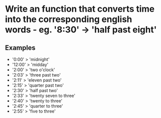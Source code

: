 # Write an function that converts time into the corresponding english words - eg. '8:30' -> 'half past eight'

## Examples

- '0:00' > 'midnight'
- '12:00' > 'midday'
- '2:00' > 'two o'clock'
- '2:03' > 'three past two'
- '2:11' > 'eleven past two'
- '2:15' > 'quarter past two'
- '2:30' > 'half past two'
- '2:33' > 'twenty seven to three'
- '2:40' > 'twenty to three'
- '2:45' > 'quarter to three'
- '2:55' > 'five to three'
